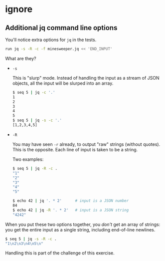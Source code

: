 # ignore

## Additional jq command line options

You'll notice extra options for `jq` in the tests.

```sh
run jq -s -R -c -f minesweeper.jq << 'END_INPUT'
```

What are they?

- `-s`

  This is "slurp" mode.
  Instead of handling the input as a stream of JSON objects,
  all the input will be slurped into an array.

  ```sh
  $ seq 5 | jq -c '.'
  1
  2
  3
  4
  5
  $ seq 5 | jq -s -c '.'
  [1,2,3,4,5]
  ```

- `-R`

  You may have seen `-r` already, to output "raw" strings (without quotes).
  This is the opposite.
  Each line of input is taken to be a string.

  Two examples:

  ```sh
  $ seq 5 | jq -R -c .
  "1"
  "2"
  "3"
  "4"
  "5"

  $ echo 42 | jq '. * 2'      # input is a JSON number
  84
  $ echo 42 | jq -R '. * 2'   # input is a JSON string
  "4242"
  ```

When you put these two options together, you _don't_ get an array of strings:
you get the entire input as a single string, including end-of-line newlines.

```sh
$ seq 5 | jq -s -R -c .
"1\n2\n3\n4\n5\n"
```

Handling this is part of the challenge of this exercise.
